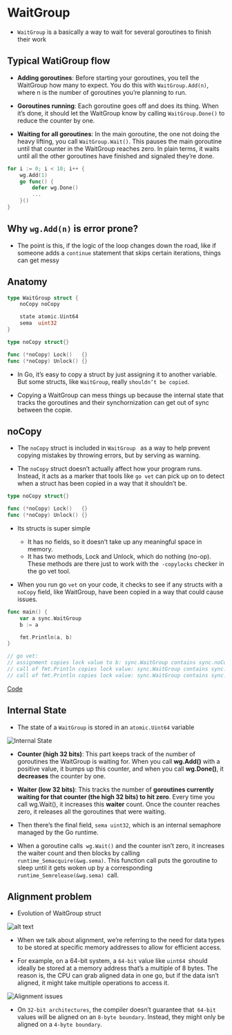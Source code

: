 # WaitGroup

 - ``WaitGroup`` is a basically a way to wait for several goroutines to finish their work

 ## Typical WatiGroup flow

 - **Adding goroutines**: Before starting your goroutines, you tell the WaitGroup how many to expect. You do this with ``WaitGroup.Add(n)``, where n is the number of goroutines you’re planning to run.

 - **Goroutines running**: Each goroutine goes off and does its thing. When it’s done, it should let the WaitGroup know by calling ``WaitGroup.Done()`` to reduce the counter by one.

 - **Waiting for all goroutines**: In the main goroutine, the one not doing the heavy lifting, you call ``WaitGroup.Wait()``. This pauses the main goroutine until that counter in the WaitGroup reaches zero. In plain terms, it waits until all the other goroutines have finished and signaled they’re done.

```go
for i := 0; i < 10; i++ {
    wg.Add(1)
    go func() {
        defer wg.Done()
        ...
    }()
}
```

## Why ``wg.Add(n)`` is error prone?

- The point is this, if the logic of the loop changes down the road, like if someone adds a ``continue`` statement that skips certain iterations, things can get messy


## Anatomy

```go
type WaitGroup struct {
	noCopy noCopy

	state atomic.Uint64
	sema  uint32
}

type noCopy struct{}

func (*noCopy) Lock()   {}
func (*noCopy) Unlock() {}
```

- In Go, it’s easy to copy a struct by just assigning it to another variable. But some structs, like ``WaitGroup``, really ``shouldn’t be copied``.

- Copying a WaitGroup can mess things up because the internal state that tracks the goroutines and their synchornization can get out of sync between the copie. 

## noCopy

- The ``noCopy`` struct is included in ``WaitGroup `` as a way to help prevent copying mistakes by throwing errors, but by serving as warning.

- The ``noCopy`` struct doesn’t actually affect how your program runs. Instead, it acts as a marker that tools like ``go vet`` can pick up on to detect when a struct has been copied in a way that it shouldn’t be.

```go
type noCopy struct{}

func (*noCopy) Lock()   {}
func (*noCopy) Unlock() {}
```

- Its structs is super simple
    - It has no fields, so it doesn’t take up any meaningful space in memory.
    - It has two methods, Lock and Unlock, which do nothing (no-op). These methods are there just to work with the`` -copylocks`` checker in the go vet tool.


- When you run go ``vet`` on your code, it checks to see if any structs with a ``noCopy`` field, like WaitGroup, have been copied in a way that could cause issues.



```go
func main() {
	var a sync.WaitGroup
	b := a

	fmt.Println(a, b)
}

// go vet:
// assignment copies lock value to b: sync.WaitGroup contains sync.noCopy
// call of fmt.Println copies lock value: sync.WaitGroup contains sync.noCopy
// call of fmt.Println copies lock value: sync.WaitGroup contains sync.noCopy
```

[Code](https://go.dev/play/p/8D42-xGo5jy)

## Internal State

- The state of a ``WaitGroup`` is stored in an ``atomic.Uint64`` variable

![Internal State](https://victoriametrics.com/blog/go-sync-waitgroup/sync-waitgroup-struct.webp)


- **Counter (high 32 bits)**: This part keeps track of the number of goroutines the WaitGroup is waiting for. When you call **wg.Add()** with a positive value, it bumps up this counter, and when you call **wg.Done()**, it **decreases** the counter by one.

- **Waiter (low 32 bits)**: This tracks the number of **goroutines currently waiting for that counter (the high 32 bits) to hit zero**. Every time you call wg.Wait(), it increases this **waiter** count. Once the counter reaches zero, it releases all the goroutines that were waiting.

- Then there’s the final field, ``sema uint32``, which is an internal semaphore managed by the Go runtime.

- When a goroutine calls`` wg.Wait()`` and the counter isn’t zero, it increases the waiter count and then blocks by calling ``runtime_Semacquire(&wg.sema)``. This function call puts the goroutine to sleep until it gets woken up by a corresponding ``runtime_Semrelease(&wg.sema) ``call.

## Alignment problem

- Evolution of WaitGroup struct

![alt text](https://victoriametrics.com/blog/go-sync-waitgroup/sync-waitgroup-versions.webp)

- When we talk about alignment, we’re referring to the need for data types to be stored at specific memory addresses to allow for efficient access.

- For example, on a 64-bit system, a ``64-bit`` value like ``uint64 ``should ideally be stored at a memory address that’s a multiple of 8 bytes. The reason is, the CPU can grab aligned data in one go, but if the data isn’t aligned, it might take multiple operations to access it.

![Alignment issues](https://victoriametrics.com/blog/go-sync-waitgroup/sync-waitgroup-alignment.webp)

- On ``32-bit architectures``, the compiler doesn’t guarantee that`` 64-bit`` values will be aligned on an ``8-byte boundary``. Instead, they might only be aligned on a ``4-byte boundary``.


